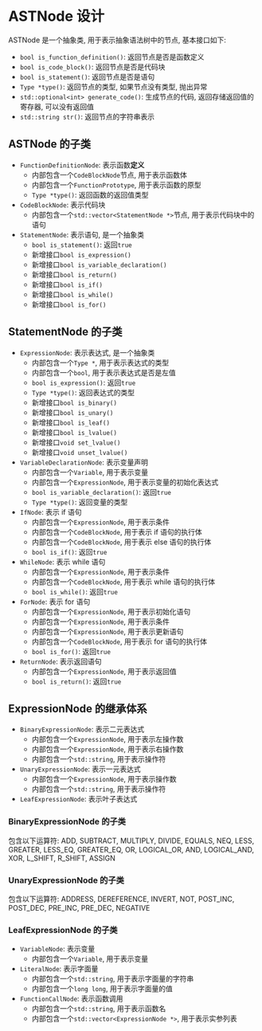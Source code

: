 # ASTNode 设计

ASTNode 是一个抽象类, 用于表示抽象语法树中的节点, 基本接口如下:

- `bool is_function_definition()`: 返回节点是否是函数定义
- `bool is_code_block()`: 返回节点是否是代码块
- `bool is_statement()`: 返回节点是否是语句
- `Type *type()`: 返回节点的类型, 如果节点没有类型, 抛出异常
- `std::optional<int> generate_code()`: 生成节点的代码, 返回存储返回值的寄存器, 可以没有返回值
- `std::string str()`: 返回节点的字符串表示

## ASTNode 的子类

- `FunctionDefinitionNode`: 表示函数**定义**
  - 内部包含一个`CodeBlockNode`节点, 用于表示函数体
  - 内部包含一个`FunctionPrototype`, 用于表示函数的原型
  - `Type *type()`: 返回函数的返回值类型
- `CodeBlockNode`: 表示代码块
  - 内部包含一个`std::vector<StatementNode *>`节点, 用于表示代码块中的语句
- `StatementNode`: 表示语句, 是一个抽象类
  - `bool is_statement()`: 返回`true`
  - 新增接口`bool is_expression()`
  - 新增接口`bool is_variable_declaration()`
  - 新增接口`bool is_return()`
  - 新增接口`bool is_if()`
  - 新增接口`bool is_while()`
  - 新增接口`bool is_for()`

## StatementNode 的子类

- `ExpressionNode`: 表示表达式, 是一个抽象类
  - 内部包含一个`Type *`, 用于表示表达式的类型
  - 内部包含一个`bool`, 用于表示表达式是否是左值
  - `bool is_expression()`: 返回`true`
  - `Type *type()`: 返回表达式的类型
  - 新增接口`bool is_binary()`
  - 新增接口`bool is_unary()`
  - 新增接口`bool is_leaf()`
  - 新增接口`bool is_lvalue()`
  - 新增接口`void set_lvalue()`
  - 新增接口`void unset_lvalue()`
- `VariableDeclarationNode`: 表示变量声明
  - 内部包含一个`Variable`, 用于表示变量
  - 内部包含一个`ExpressionNode`, 用于表示变量的初始化表达式
  - `bool is_variable_declaration()`: 返回`true`
  - `Type *type()`: 返回变量的类型
- `IfNode`: 表示 if 语句
  - 内部包含一个`ExpressionNode`, 用于表示条件
  - 内部包含一个`CodeBlockNode`, 用于表示 if 语句的执行体
  - 内部包含一个`CodeBlockNode`, 用于表示 else 语句的执行体
  - `bool is_if()`: 返回`true`
- `WhileNode`: 表示 while 语句
  - 内部包含一个`ExpressionNode`, 用于表示条件
  - 内部包含一个`CodeBlockNode`, 用于表示 while 语句的执行体
  - `bool is_while()`: 返回`true`
- `ForNode`: 表示 for 语句
  - 内部包含一个`ExpressionNode`, 用于表示初始化语句
  - 内部包含一个`ExpressionNode`, 用于表示条件
  - 内部包含一个`ExpressionNode`, 用于表示更新语句
  - 内部包含一个`CodeBlockNode`, 用于表示 for 语句的执行体
  - `bool is_for()`: 返回`true`
- `ReturnNode`: 表示返回语句
  - 内部包含一个`ExpressionNode`, 用于表示返回值
  - `bool is_return()`: 返回`true`

## ExpressionNode 的继承体系

- `BinaryExpressionNode`: 表示二元表达式
  - 内部包含一个`ExpressionNode`, 用于表示左操作数
  - 内部包含一个`ExpressionNode`, 用于表示右操作数
  - 内部包含一个`std::string`, 用于表示操作符
- `UnaryExpressionNode`: 表示一元表达式
  - 内部包含一个`ExpressionNode`, 用于表示操作数
  - 内部包含一个`std::string`, 用于表示操作符
- `LeafExpressionNode`: 表示叶子表达式

### BinaryExpressionNode 的子类

包含以下运算符: ADD, SUBTRACT, MULTIPLY, DIVIDE, EQUALS, NEQ, LESS, GREATER, LESS_EQ, GREATER_EQ, OR, LOGICAL_OR, AND, LOGICAL_AND, XOR, L_SHIFT, R_SHIFT, ASSIGN

### UnaryExpressionNode 的子类

包含以下运算符: ADDRESS, DEREFERENCE, INVERT, NOT, POST_INC, POST_DEC, PRE_INC, PRE_DEC, NEGATIVE

### LeafExpressionNode 的子类

- `VariableNode`: 表示变量
  - 内部包含一个`Variable`, 用于表示变量
- `LiteralNode`: 表示字面量
  - 内部包含一个`std::string`, 用于表示字面量的字符串
  - 内部包含一个`long long`, 用于表示字面量的值
- `FunctionCallNode`: 表示函数调用
  - 内部包含一个`std::string`, 用于表示函数名
  - 内部包含一个`std::vector<ExpressionNode *>`, 用于表示实参列表
